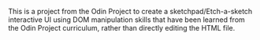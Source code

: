 This is a project from the Odin Project to create a sketchpad/Etch-a-sketch interactive UI using DOM manipulation skills that have been learned from the Odin Project curriculum, rather than directly editing the HTML file. 